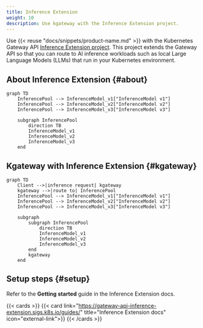 ```yaml
---
title: Inference Extension
weight: 10
description: Use kgateway with the Inference Extension project.
---
```


Use {{< reuse "docs/snippets/product-name.md" >}} with the Kubernetes Gateway API [Inference Extension project](https://gateway-api-inference-extension.sigs.k8s.io/). This project extends the Gateway API so that you can route to AI inference workloads such as local Large Language Models (LLMs) that run in your Kubernetes environment.

## About Inference Extension {#about}

```mermaid
graph TD
    InferencePool --> InferenceModel_v1["InferenceModel v1"]
    InferencePool --> InferenceModel_v2["InferenceModel v2"]
    InferencePool --> InferenceModel_v3["InferenceModel v3"]
    
    subgraph InferencePool
        direction TB
        InferenceModel_v1
        InferenceModel_v2
        InferenceModel_v3
    end
```

## Kgateway with Inference Extension {#kgateway}


```mermaid
graph TD
    Client -->|inference request| kgateway
    kgateway -->|route to| InferencePool
    InferencePool --> InferenceModel_v1["InferenceModel v1"]
    InferencePool --> InferenceModel_v2["InferenceModel v2"]
    InferencePool --> InferenceModel_v3["InferenceModel v3"]

    subgraph  
        subgraph InferencePool
            direction TB
            InferenceModel_v1
            InferenceModel_v2
            InferenceModel_v3
        end
        kgateway
    end
```

## Setup steps {#setup}

Refer to the **Getting started** guide in the Inference Extension docs.

{{< cards >}}
  {{< card link="https://gateway-api-inference-extension.sigs.k8s.io/guides/" title="Inference Extension docs" icon="external-link">}}
{{< /cards >}}
